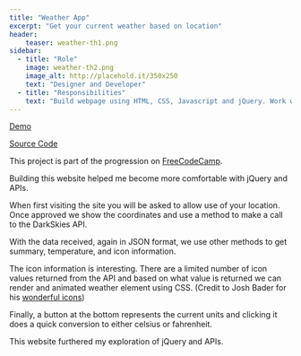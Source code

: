 ```yaml
---
title: "Weather App"
excerpt: "Get your current weather based on location"
header:
    teaser: weather-th1.png
sidebar:
  - title: "Role"
    image: weather-th2.png
    image_alt: http://placehold.it/350x250
    text: "Designer and Developer"
  - title: "Responsibilities"
    text: "Build webpage using HTML, CSS, Javascript and jQuery. Work with DarkSkies API"
---
```


[Demo](https://mdrakos.github.io/weather-app/)

[Source Code](https://github.com/MDrakos/weather-app)

This project is part of the progression on [FreeCodeCamp](http://www.freecodecamp.com).

Building this website helped me become more comfortable with jQuery and APIs.

When first visiting the site you will be asked to allow use of your location.
Once approved we show the coordinates and use a method to make a call to
the DarkSkies API.

With the data received, again in JSON format, we use other methods to get
summary, temperature, and icon information.

The icon information is interesting. There are a limited number of icon
values returned from the API and based on what value is returned we can
render and animated weather element using CSS. (Credit to Josh Bader
for his [wonderful icons](https://codepen.io/joshbader/pen/EjXgqr))

Finally, a button at the bottom represents the current units and clicking
it does a quick conversion to either celsius or fahrenheit.

This website furthered my exploration of jQuery and APIs.
